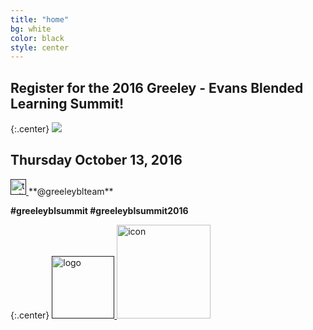 ```yaml
---
title: "home"
bg: white
color: black
style: center
---
```


## Register for the 2016 Greeley - Evans Blended Learning Summit!

{:.center}
<a href="">
   <img src="https://github.com/WCSD6/TheGreeleyBlendedLearningSummit/blob/gh-pages/img/BlendedLearningSummit-02.3.png?raw=true">
</a>

## Thursday October 13, 2016

<a href="">
   <img src="https://cdn1.iconfinder.com/data/icons/logotypes/32/twitter-128.png" alt="twitter icon" style="width:25px;"/>
</a> **@greeleyblteam**

**#greeleyblsummit     #greeleyblsummit2016**

{:.center}
<a href="">
   <img src="https://github.com/WCSD6/TheGreeleyBlendedLearningSummit/blob/gh-pages/img/WCSD6logo.png?raw=true" alt="logo" style="width: 100px;"/>
</a>
<a href="https://greeley.revtrak.net/tek9.asp?pg=RW_BlndLrnngSmmt" target="_blank">
   <img src="https://github.com/WCSD6/TheGreeleyBlendedLearningSummit/blob/gh-pages/img/Registersm.png?raw=true" alt="icon" style="width:150px;">
</a>
